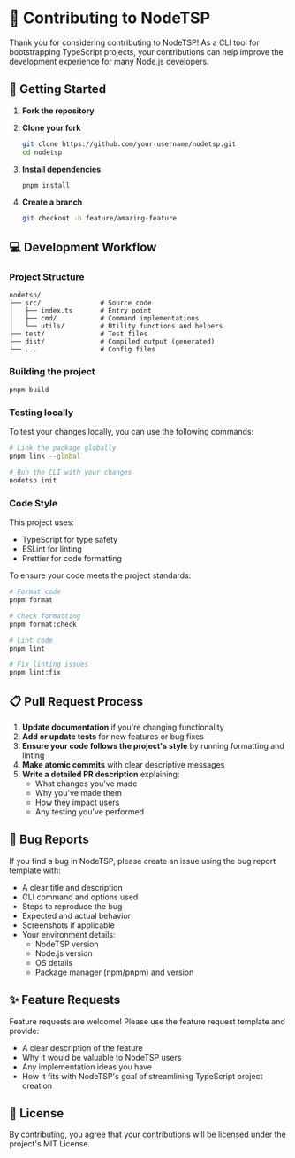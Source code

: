 # 🤝 Contributing to NodeTSP

Thank you for considering contributing to NodeTSP! As a CLI tool for bootstrapping TypeScript projects, your contributions can help improve the development experience for many Node.js developers.

## 🚀 Getting Started

1. **Fork the repository**

2. **Clone your fork**

   ```bash
   git clone https://github.com/your-username/nodetsp.git
   cd nodetsp
   ```

3. **Install dependencies**

   ```bash
   pnpm install
   ```

4. **Create a branch**
   ```bash
   git checkout -b feature/amazing-feature
   ```

## 💻 Development Workflow

### Project Structure

```
nodetsp/
├── src/               # Source code
│   ├── index.ts       # Entry point
│   ├── cmd/           # Command implementations
│   └── utils/         # Utility functions and helpers
├── test/              # Test files
├── dist/              # Compiled output (generated)
└── ...                # Config files
```

### Building the project

```bash
pnpm build
```

### Testing locally

To test your changes locally, you can use the following commands:

```bash
# Link the package globally
pnpm link --global

# Run the CLI with your changes
nodetsp init
```

### Code Style

This project uses:

- TypeScript for type safety
- ESLint for linting
- Prettier for code formatting

To ensure your code meets the project standards:

```bash
# Format code
pnpm format

# Check formatting
pnpm format:check

# Lint code
pnpm lint

# Fix linting issues
pnpm lint:fix
```

## 📋 Pull Request Process

1. **Update documentation** if you're changing functionality
2. **Add or update tests** for new features or bug fixes
3. **Ensure your code follows the project's style** by running formatting and linting
4. **Make atomic commits** with clear descriptive messages
5. **Write a detailed PR description** explaining:
   - What changes you've made
   - Why you've made them
   - How they impact users
   - Any testing you've performed

## 🐛 Bug Reports

If you find a bug in NodeTSP, please create an issue using the bug report template with:

- A clear title and description
- CLI command and options used
- Steps to reproduce the bug
- Expected and actual behavior
- Screenshots if applicable
- Your environment details:
  - NodeTSP version
  - Node.js version
  - OS details
  - Package manager (npm/pnpm) and version

## ✨ Feature Requests

Feature requests are welcome! Please use the feature request template and provide:

- A clear description of the feature
- Why it would be valuable to NodeTSP users
- Any implementation ideas you have
- How it fits with NodeTSP's goal of streamlining TypeScript project creation

## 📝 License

By contributing, you agree that your contributions will be licensed under the project's MIT License.
